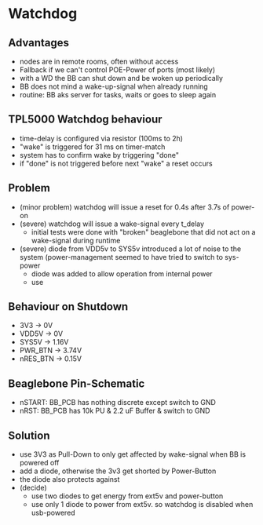 # Watchdog

## Advantages

- nodes are in remote rooms, often without access
- Fallback if we can't control POE-Power of ports (most likely)
- with a WD the BB can shut down and be woken up periodically
- BB does not mind a wake-up-signal when already running
- routine: BB aks server for tasks, waits or goes to sleep again

## TPL5000 Watchdog behaviour

- time-delay is configured via resistor (100ms to 2h)
- "wake" is triggered for 31 ms on timer-match
- system has to confirm wake by triggering "done"
- if "done" is not triggered before next "wake" a reset occurs

## Problem

- (minor problem) watchdog will issue a reset for 0.4s after 3.7s of power-on
- (severe) watchdog will issue a wake-signal every t_delay
    - initial tests were done with "broken" beaglebone that did not act on a wake-signal during runtime
- (severe) diode from VDD5v to SYS5v introduced a lot of noise to the system (power-management seemed to have tried to switch to sys-power
    - diode was added to allow operation from internal power
    - use

## Behaviour on Shutdown

- 3V3       -> 0V
- VDD5V	    -> 0V
- SYS5V     -> 1.16V
- PWR_BTN	-> 3.74V
- nRES_BTN  -> 0.15V

## Beaglebone Pin-Schematic

- nSTART: BB_PCB has nothing discrete except switch to GND
- nRST: BB_PCB has 10k PU & 2.2 uF Buffer & switch to GND

## Solution

- use 3V3 as Pull-Down to only get affected by wake-signal when BB is powered off
- add a diode, otherwise the 3v3 get shorted by Power-Button
- the diode also protects against
- (decide)
    - use two diodes to get energy from ext5v and power-button
    - use only 1 diode to power from ext5v. so watchdog is disabled when usb-powered
